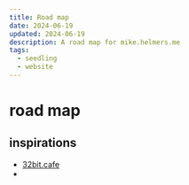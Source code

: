 ```yaml
---
title: Road map
date: 2024-06-19
updated: 2024-06-19
description: A road map for mike.helmers.me
tags:
  - seedling
  - website
---
```

# road map

## inspirations
- [32bit.cafe](https://32bit.cafe/websiteideas/)
- 